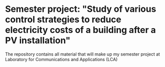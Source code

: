 # Semester project: "Study of various control strategies to reduce electricity costs of a building after a PV installation"
The repository contains all material that will make up my semester project at Laboratory for Communications and Applications (LCA)

